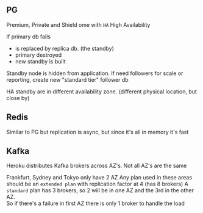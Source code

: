 ## PG

Premium, Private and Shield ome with `HA` High Availability

If primary db fails

- is replaced by replica db. (the standby)
- primary destroyed
- new standby is built

Standby node is hidden from application.
If need followers for scale or reporting, create new "standard tier" follower db

HA standby are in different availability zone. (different physical location, but close by)

## Redis

Similar to PG but replication is async, but since it's all in memory it's fast

## Kafka

Heroku distributes Kafka brokers across AZ's.
Not all AZ's are the same

Frankfurt, Sydney and Tokyo only have 2 AZ
Any plan used in these areas should be an `extended plan` with replication factor at 4 (has 8 brokers)
A `standard` plan has 3 brokers, so 2 will be in one AZ and the 3rd in the other AZ.  
So if there's a failure in first AZ there is only 1 broker to handle the load
